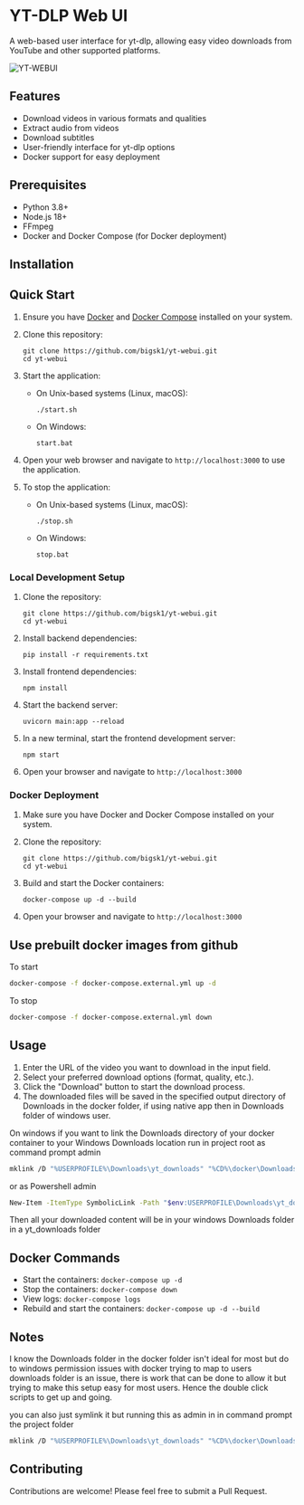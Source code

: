 # YT-DLP Web UI

A web-based user interface for yt-dlp, allowing easy video downloads from YouTube and other supported platforms.


![YT-WEBUI](https://imagedelivery.net/WfhVb8dSNAAvdXUdMfBuPQ/48ffe438-3815-432d-8947-8a1d361c1800/public)


## Features

- Download videos in various formats and qualities
- Extract audio from videos
- Download subtitles
- User-friendly interface for yt-dlp options
- Docker support for easy deployment

## Prerequisites

- Python 3.8+
- Node.js 18+
- FFmpeg
- Docker and Docker Compose (for Docker deployment)

## Installation


## Quick Start

1. Ensure you have [Docker](https://docs.docker.com/get-docker/) and [Docker Compose](https://docs.docker.com/compose/install/) installed on your system.

2. Clone this repository:
   ```
   git clone https://github.com/bigsk1/yt-webui.git
   cd yt-webui
   ```

3. Start the application:
   - On Unix-based systems (Linux, macOS):
     ```
     ./start.sh
     ```
   - On Windows:
     ```
     start.bat
     ```

4. Open your web browser and navigate to `http://localhost:3000` to use the application.

5. To stop the application:
   - On Unix-based systems (Linux, macOS):
     ```
     ./stop.sh
     ```
   - On Windows:
     ```
     stop.bat
     ```


### Local Development Setup

1. Clone the repository:
   ```
   git clone https://github.com/bigsk1/yt-webui.git
   cd yt-webui
   ```

2. Install backend dependencies:
   ```
   pip install -r requirements.txt
   ```

3. Install frontend dependencies:
   ```
   npm install
   ```

4. Start the backend server:
   ```
   uvicorn main:app --reload
   ```

5. In a new terminal, start the frontend development server:
   ```
   npm start
   ```

6. Open your browser and navigate to `http://localhost:3000`

### Docker Deployment

1. Make sure you have Docker and Docker Compose installed on your system.

2. Clone the repository:
   ```
   git clone https://github.com/bigsk1/yt-webui.git
   cd yt-webui
   ```

3. Build and start the Docker containers:
   ```
   docker-compose up -d --build
   ```

4. Open your browser and navigate to `http://localhost:3000`


## Use prebuilt docker images from github

To start

```bash
docker-compose -f docker-compose.external.yml up -d
```

To stop

```bash
docker-compose -f docker-compose.external.yml down
```


## Usage

1. Enter the URL of the video you want to download in the input field.
2. Select your preferred download options (format, quality, etc.).
3. Click the "Download" button to start the download process.
4. The downloaded files will be saved in the specified output directory of Downloads in the docker folder, if using native app then in Downloads folder of windows user.

On windows if you want to link the Downloads directory of your docker container to your Windows Downloads location run in project root as command prompt admin

```bash
mklink /D "%USERPROFILE%\Downloads\yt_downloads" "%CD%\docker\Downloads"
```

or as Powershell admin

```bash
New-Item -ItemType SymbolicLink -Path "$env:USERPROFILE\Downloads\yt_downloads" -Target "$PWD\docker\Downloads"
```

Then all your downloaded content will be in your windows Downloads folder in a yt_downloads folder


## Docker Commands

- Start the containers: `docker-compose up -d`
- Stop the containers: `docker-compose down`
- View logs: `docker-compose logs`
- Rebuild and start the containers: `docker-compose up -d --build`


## Notes

I know the Downloads folder in the docker folder isn't ideal for most but do to windows permission issues with docker trying to map to users downloads folder is an issue, there is work that can be done to allow it but trying to make this setup easy for most users. Hence the double click scripts to get up and going. 

you can also just symlink it but running this as admin in in command prompt the project folder

```bash
mklink /D "%USERPROFILE%\Downloads\yt_downloads" "%CD%\docker\Downloads"
```


## Contributing

Contributions are welcome! Please feel free to submit a Pull Request.

